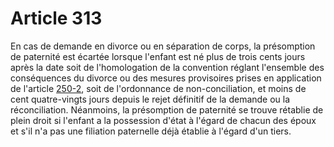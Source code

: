 # Article 313

En cas de demande en divorce ou en séparation de corps, la présomption de paternité est écartée lorsque l'enfant est né plus de trois cents jours après la date soit de l'homologation de la convention réglant l'ensemble des conséquences du divorce ou des mesures provisoires prises en application de l'article <a href='/code-civil/livre-ier-des-personnes/titre-vi-du-divorce/chapitre-ii-de-la-procedure-du-divorce/section-2-de-la-procedure-applicable-au-divorce-par-consentement-mutuel/250-2.md' title='Code civil - art. 250-2 (V)'>250-2</a>, soit de l'ordonnance de non-conciliation, et moins de cent quatre-vingts jours depuis le rejet définitif de la demande ou la réconciliation. Néanmoins, la présomption de paternité se trouve rétablie de plein droit si l'enfant a la possession d'état à l'égard de chacun des époux et s'il n'a pas une filiation paternelle déjà établie à l'égard d'un tiers.
